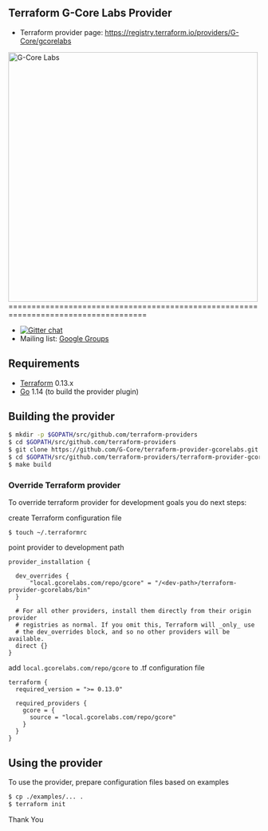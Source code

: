 Terraform G-Core Labs Provider
------------------------------
- Terraform provider page: https://registry.terraform.io/providers/G-Core/gcorelabs 

<img src="https://gcorelabs.com/img/logo.svg" data-src="https://gcorelabs.com/img/logo.svg" alt="G-Core Labs" width="500px" width="500px"> 
====================================================================================

- [![Gitter chat](https://badges.gitter.im/hashicorp-terraform/Lobby.png)](https://gitter.im/hashicorp-terraform/Lobby)
- Mailing list: [Google Groups](http://groups.google.com/group/terraform-tool)

Requirements
------------

-	[Terraform](https://www.terraform.io/downloads.html) 0.13.x
-	[Go](https://golang.org/doc/install) 1.14 (to build the provider plugin)

Building the provider
---------------------
```sh
$ mkdir -p $GOPATH/src/github.com/terraform-providers
$ cd $GOPATH/src/github.com/terraform-providers
$ git clone https://github.com/G-Core/terraform-provider-gcorelabs.git
$ cd $GOPATH/src/github.com/terraform-providers/terraform-provider-gcorelabs
$ make build
```

### Override Terraform provider

To override terraform provider for development goals you do next steps: 

create Terraform configuration file
```shell
$ touch ~/.terraformrc
```

point provider to development path
```shell
provider_installation { 
 
  dev_overrides { 
      "local.gcorelabs.com/repo/gcore" = "/<dev-path>/terraform-provider-gcorelabs/bin" 
  } 
 
  # For all other providers, install them directly from their origin provider 
  # registries as normal. If you omit this, Terraform will _only_ use 
  # the dev_overrides block, and so no other providers will be available. 
  direct {} 
}
```

add `local.gcorelabs.com/repo/gcore` to .tf configuration file
```shell
terraform {
  required_version = ">= 0.13.0"

  required_providers {
    gcore = {
      source = "local.gcorelabs.com/repo/gcore"
    }
  }
}
```

Using the provider
------------------
To use the provider, prepare configuration files based on examples

```sh
$ cp ./examples/... .
$ terraform init
```

Thank You

